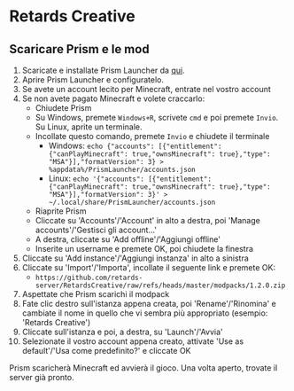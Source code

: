 # Retards Creative

## Scaricare Prism e le mod

1. Scaricate e installate Prism Launcher da [qui](https://prismlauncher.org/download/).
2. Aprire Prism Launcher e configuratelo.
3. Se avete un account lecito per Minecraft, entrate nel vostro account
4. Se non avete pagato Minecraft e volete craccarlo:
	* Chiudete Prism
	* Su Windows, premete `Windows+R`, scrivete `cmd` e poi premete `Invio`. Su Linux, aprite un terminale.
	* Incollate questo comando, premete `Invio` e chiudete il terminale
		- Windows: `echo {"accounts": [{"entitlement": {"canPlayMinecraft": true,"ownsMinecraft": true},"type": "MSA"}],"formatVersion": 3} > %appdata%/PrismLauncher/accounts.json`
		- Linux: `echo '{"accounts": [{"entitlement": {"canPlayMinecraft": true,"ownsMinecraft": true},"type": "MSA"}],"formatVersion": 3}' > ~/.local/share/PrismLauncher/accounts.json`
	* Riaprite Prism
	* Cliccate su 'Accounts'/'Account' in alto a destra, poi 'Manage accounts'/'Gestisci gli account...'
	* A destra, cliccate su 'Add offline'/'Aggiungi offline'
	* Inserite un username e premete OK, poi chiudete la finestra
5. Cliccate su 'Add instance'/'Aggiungi instanza' in alto a sinistra
6. Cliccate su 'Import'/'Importa', incollate il seguente link e premete OK:
	* `https://github.com/retards-server/RetardsCreative/raw/refs/heads/master/modpacks/1.2.0.zip`
7. Aspettate che Prism scarichi il modpack
8. Fate clic destro sull'istanza appena creata, poi 'Rename'/'Rinomina' e cambiate il nome in quello che vi sembra più appropriato (esempio: 'Retards Creative')
9. Cliccate sull'istanza e poi, a destra, su 'Launch'/'Avvia'
10. Selezionate il vostro account appena creato, attivate 'Use as default'/'Usa come predefinito?' e cliccate OK

Prism scaricherà Minecraft ed avvierà il gioco. Una volta aperto, trovate il server già pronto.
